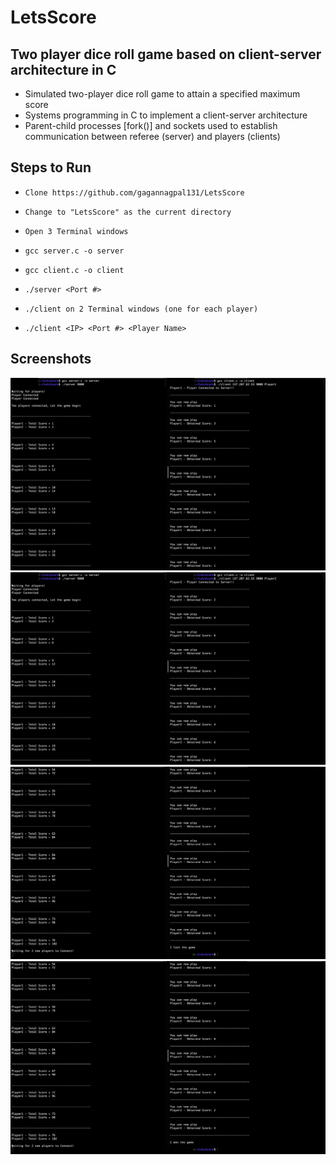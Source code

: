 # LetsScore

## Two player dice roll game based on client-server architecture in C

* Simulated two-player dice roll game to attain a specified maximum score
* Systems programming in C to implement a client-server architecture
* Parent-child processes [fork()] and sockets used to establish communication between referee (server) and players (clients)


## Steps to Run

* `Clone https://github.com/gagannagpal131/LetsScore`

* `Change to "LetsScore" as the current directory`

* `Open 3 Terminal windows`

* `gcc server.c -o server`

* `gcc client.c -o client`

* `./server <Port #>`

* `./client on 2 Terminal windows (one for each player)`

* `./client <IP> <Port #> <Player Name>`

## Screenshots

<img src="https://github.com/gagannagpal131/LetsScore/blob/master/screenshots/ss1.png" width="650">

<img src="https://github.com/gagannagpal131/LetsScore/blob/master/screenshots/ss2.png" width="650">

<img src="https://github.com/gagannagpal131/LetsScore/blob/master/screenshots/ss3.png" width="650">

<img src="https://github.com/gagannagpal131/LetsScore/blob/master/screenshots/ss4.png" width="650">
